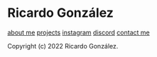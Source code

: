 Ricardo González
================

[about me](https://ricardogonz.es/about) [projects](https://ricardogonz.es/projects) [instagram](https://ricardogonz.es/instagram) [discord](https://ricardogonz.es/discord) [contact me](https://ricardogonz.es/contact)

Copyright (c) 2022 Ricardo González.
